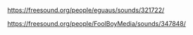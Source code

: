 https://freesound.org/people/eguaus/sounds/321722/

https://freesound.org/people/FoolBoyMedia/sounds/347848/
